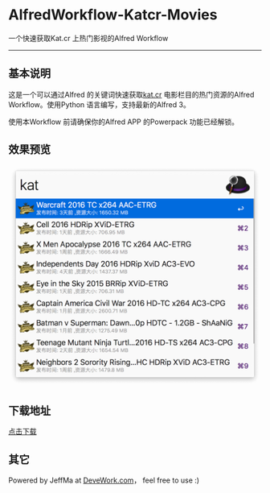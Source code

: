# AlfredWorkflow-Katcr-Movies

 一个快速获取Kat.cr 上热门影视的Alfred Workflow
 
 ****
 
## 基本说明

这是一个可以通过Alfred 的关键词快速获取[kat.cr](https://kat.cr/movies/) 电影栏目的热门资源的Alfred Workflow。使用Python 语言编写，支持最新的Alfred 3。

使用本Workflow 前请确保你的Alfred APP 的Powerpack 功能已经解锁。

## 效果预览

![效果截图](screenshot.png) 

## 下载地址
 
[点击下载](https://github.com/Jeff2Ma/AlfredWorkflow-Katcr-Moives/blob/master/KAT-Movies.alfredworkflow?raw=true)

## 其它

Powered by JeffMa at [DeveWork.com](http://devework.com/)， feel free to use :)

